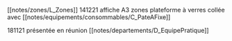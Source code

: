 [[notes/zones/L_Zones]] 
141221 affiche A3 zones plateforme à verres collée avec [[notes/equipements/consommables/C_PateAFixe]]

181121 présentée en réunion [[notes/departements/D_EquipePratique]]